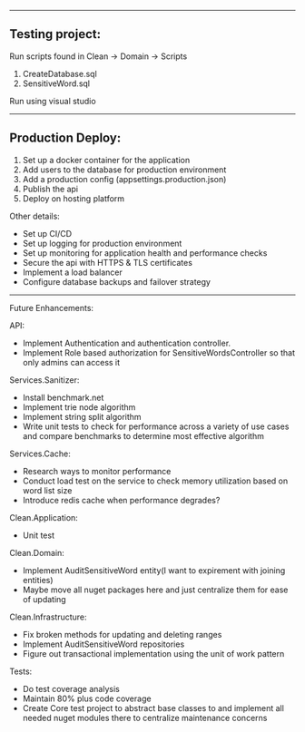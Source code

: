 -------------------------------------------------
Testing project:
-------------------------------------------------

Run scripts found in Clean -> Domain -> Scripts
 1. CreateDatabase.sql
 2. SensitiveWord.sql

Run using visual studio

-------------------------------------------------
Production Deploy:
-------------------------------------------------

1. Set up a docker container for the application
2. Add users to the database for production environment
3. Add a production config (appsettings.production.json)
4. Publish the api
5. Deploy on hosting platform

Other details:
- Set up CI/CD
- Set up logging for production environment
- Set up monitoring for application health and performance checks
- Secure the api with HTTPS & TLS certificates
- Implement a load balancer
- Configure database backups and failover strategy

-------------------------------------------------

Future Enhancements:

API:
- Implement Authentication and authentication controller.
- Implement Role based authorization for SensitiveWordsController so that only admins can access it

Services.Sanitizer:
- Install benchmark.net
- Implement trie node algorithm
- Implement string split algorithm
- Write unit tests to check for performance across a variety of use cases and compare benchmarks to determine most effective algorithm

Services.Cache:
- Research ways to monitor performance
- Conduct load test on the service to check memory utilization based on word list size
- Introduce redis cache when performance degrades?

Clean.Application:
- Unit test

Clean.Domain:
- Implement AuditSensitiveWord entity(I want to expirement with joining entities)
- Maybe move all nuget packages here and just centralize them for ease of updating

Clean.Infrastructure:
- Fix broken methods for updating and deleting ranges
- Implement AuditSensitiveWord repositories
- Figure out transactional implementation using the unit of work pattern

Tests:
- Do test coverage analysis
- Maintain 80% plus code coverage
- Create Core test project to abstract base classes to and implement all needed nuget modules there to centralize maintenance concerns
